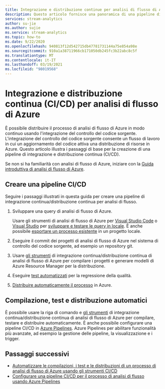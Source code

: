 ```yaml
---
title: Integrazione e distribuzione continue per analisi di flusso di Azure
description: Questo articolo fornisce una panoramica di una pipeline di integrazione e distribuzione continua (CI/CD) per analisi di flusso di Azure.
services: stream-analytics
author: su-jie
ms.author: sujie
ms.service: stream-analytics
ms.topic: how-to
ms.date: 9/22/2020
ms.openlocfilehash: 940813f12d542715db47781731144a75e854a98e
ms.sourcegitcommit: 910a1a38711966cb171050db245fc3b22abc8c5f
ms.translationtype: MT
ms.contentlocale: it-IT
ms.lasthandoff: 03/19/2021
ms.locfileid: "98019568"
---
```

# <a name="continuous-integration-and-deployment-cicd-for-azure-stream-analytics"></a>Integrazione e distribuzione continua (CI/CD) per analisi di flusso di Azure

È possibile distribuire il processo di analisi di flusso di Azure in modo continuo usando l'integrazione del controllo del codice sorgente. L'integrazione del controllo del codice sorgente consente un flusso di lavoro in cui un aggiornamento del codice attiva una distribuzione di risorse in Azure. Questo articolo illustra i passaggi di base per la creazione di una pipeline di integrazione e distribuzione continua (CI/CD).

Se non si ha familiarità con analisi di flusso di Azure, iniziare con la [Guida introduttiva di analisi di flusso di Azure](stream-analytics-quick-create-portal.md).

## <a name="create-a-cicd-pipeline"></a>Creare una pipeline CI/CD

Seguire i passaggi illustrati in questa guida per creare una pipeline di integrazione continua/distribuzione continua per analisi di flusso.

1. Sviluppare una query di analisi di flusso di Azure.

   Usare gli strumenti di analisi di flusso di Azure per [Visual Studio Code](./quick-create-visual-studio-code.md) o [Visual Studio](stream-analytics-quick-create-vs.md) per [sviluppare e testare le query in locale](develop-locally.md). È anche possibile [esportare un processo esistente](visual-studio-code-explore-jobs.md#export-a-job-to-a-local-project) in un progetto locale.

2. Eseguire il commit dei progetti di analisi di flusso di Azure nel sistema di controllo del codice sorgente, ad esempio un repository git.

3. Usare [gli strumenti](cicd-tools.md) di integrazione continua/distribuzione continua di analisi di flusso di Azure per compilare i progetti e generare modelli di Azure Resource Manager per la distribuzione.

4. Eseguire [test automatizzati](cicd-tools.md#automated-test) per la regressione della qualità.

5. [Distribuire automaticamente il processo](cicd-tools.md#deploy-to-azure) in Azure.

## <a name="auto-build-test-and-deploy"></a>Compilazione, test e distribuzione automatici

È possibile usare la riga di comando e [gli strumenti](cicd-tools.md) di integrazione continua/distribuzione continua di analisi di flusso di Azure per compilare, testare e distribuire automaticamente. È anche possibile configurare una pipeline CI/CD in [Azure Pipelines](set-up-cicd-pipeline.md). Azure Pipelines per abilitare funzionalità più avanzate, ad esempio la gestione delle pipeline, la visualizzazione e i trigger.

## <a name="next-steps"></a>Passaggi successivi

* [Automatizzare le compilazioni, i test e le distribuzioni di un processo di analisi di flusso di Azure usando gli strumenti CI/CD](cicd-tools.md)
* [Configurare una pipeline CI/CD per il processo di analisi di flusso usando Azure Pipelines](set-up-cicd-pipeline.md)